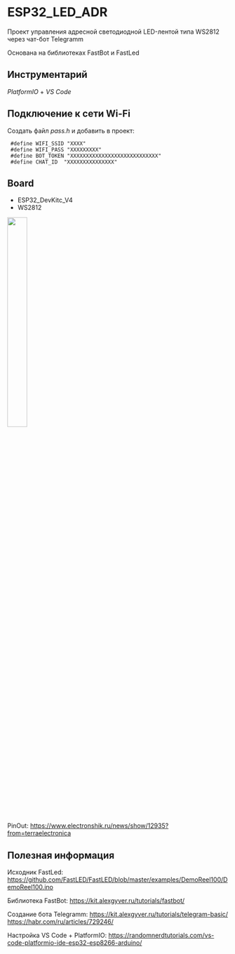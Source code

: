 # ESP32_LED_ADR
Проект управления адресной светодиодной LED-лентой типа WS2812 через чат-бот Telegramm

Основана на библиотеках FastBot и FastLed

## Инструментарий
*PlatformIO* + *VS Code*

## Подключение к сети Wi-Fi
Создать файл *pass.h* и добавить в проект:
```
 #define WIFI_SSID "XXXX"
 #define WIFI_PASS "XXXXXXXXX"
 #define BOT_TOKEN "XXXXXXXXXXXXXXXXXXXXXXXXXXXX"
 #define CHAT_ID  "XXXXXXXXXXXXXXX"
```

## Board
- ESP32_DevKitc_V4
- WS2812

<img src="https://github.com/sergey12malyshev/ESP32_LED_ADR_WS2812/image/hard2.jpg" width=30% height=35%>

PinOut: https://www.electronshik.ru/news/show/12935?from=terraelectronica

## Полезная информация
Исходник FastLed: https://github.com/FastLED/FastLED/blob/master/examples/DemoReel100/DemoReel100.ino

Библиотека FastBot: https://kit.alexgyver.ru/tutorials/fastbot/

Создание бота Telegramm: https://kit.alexgyver.ru/tutorials/telegram-basic/  https://habr.com/ru/articles/729246/

Настройка VS Code + PlatformIO: https://randomnerdtutorials.com/vs-code-platformio-ide-esp32-esp8266-arduino/
